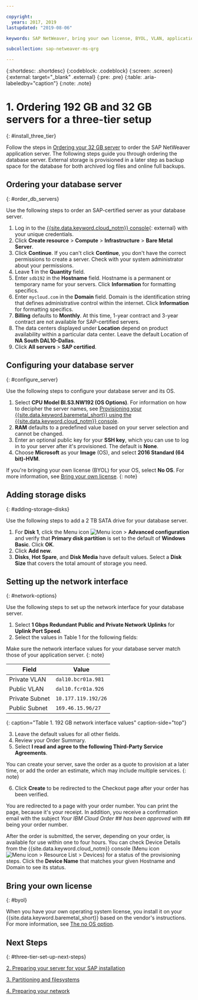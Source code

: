 ```yaml
---

copyright:
  years: 2017, 2019
lastupdated: "2019-08-06"

keywords: SAP NetWeaver, bring your own license, BYOL, VLAN, application server, database server, three-tier, SAP certified servers

subcollection: sap-netweaver-ms-qrg

---
```


{:shortdesc: .shortdesc}
{:codeblock: .codeblock}
{:screen: .screen}
{:external: target="_blank" .external}
{:pre: .pre}
{:table: .aria-labeledby="caption"}
{:note: .note}

# 1. Ordering  192 GB and 32 GB servers for a three-tier setup
{: #install_three_tier}

Follow the steps in [Ordering your 32 GB server](/docs/infrastructure/sap-netweaver-ms-qrg?topic=sap-netweaver-ms-qrg-install_32GB) to order the SAP NetWeaver application server. The following steps guide you through ordering the database server. External storage is provisioned in a later step as backup space for the database for both archived log files and online full backups.

## Ordering your database server
{: #order_db_servers}

Use the following steps to order an SAP-certified server as your database server.

1. Log in to the [{{site.data.keyword.cloud_notm}} console](https://cloud.ibm.com){: external} with your unique credentials.
2. Click **Create resource** > **Compute** > **Infrastructure** > **Bare Metal Server**.
3. Click **Continue**. If you can't click **Continue**, you don't have the correct permissions to create a server. Check with your system administrator about your permissions.
4. Leave **1** in the **Quantity** field.
5. Enter `sdb192` in the **Hostname** field. Hostname is a permanent or temporary name for your servers. Click **Information** for formatting specifics.
6. Enter `mycloud.com` in the **Domain** field. Domain is the identification string that defines administrative control within the internet. Click **Information** for formatting specifics.
7. **Billing** defaults to **Monthly**. At this time, 1-year contract and 3-year contract are not available for SAP-certified servers.
8. The data centers displayed under **Location** depend on product availability within a particular data center. Leave the default Location of **NA South DAL10-Dallas**.
9. Click **All servers** > **SAP certified**.

## Configuring your database server
{: #configure_server}

Use the following steps to configure your database server and its OS.

1. Select **CPU Model BI.S3.NW192 (OS Options)**. For information on how to decipher the server names, see [Provisioning your {{site.data.keyword.baremetal_short}} using the {{site.data.keyword.cloud_notm}} console](/docs/infrastructure/sap-netweaver?topic=sap-netweaver-set_up_infrastructure#using-console).
2. **RAM** defaults to a predefined value based on your server selection and cannot be changed.
3. Enter an optional public key for your **SSH key**, which you can use to log in to your server after it's provisioned. The default is **None**.
4. Choose **Microsoft** as your **Image** (OS), and select **2016 Standard (64 bit)-HVM**.

  If you're bringing your own license (BYOL) for your OS, select **No OS**. For more information, see [Bring your own license](#byol).
  {: note}

## Adding storage disks
{: #adding-storage-disks}

Use the following steps to add a 2 TB SATA drive for your database server.

1. For **Disk 1**, click the Menu icon ![Menu icon](../../icons/action-menu-icon.svg) > **Advanced configuration** and verify that **Primary disk partition** is set to the default of **Windows Basic**. Click **OK**.
2. Click **Add new**.
3. **Disks**, **Hot Spare**, and **Disk Media** have default values. Select a **Disk Size** that covers the total amount of storage you need.

## Setting up the network interface
{: #network-options}

Use the following steps to set up the network interface for your database server.

1. Select **1 Gbps Redundant Public and Private Network Uplinks** for **Uplink Port Speed**.
2. Select the values in Table 1 for the following fields:

  Make sure the network interface values for your database server match those of your application server.
  {: note}

|              Field               |      Value              |
| -------------------------------- | ------------------------|
| Private VLAN                     | `dal10.bcr01a.981`      |
| Public VLAN                      | `dal10.fcr01a.926`      |
| Private Subnet                   | `10.177.119.192/26`     |
| Public Subnet                    | `169.46.15.96/27`       |
{: caption="Table 1. 192 GB network interface values" caption-side="top"}  

3. Leave the default values for all other fields.                  
4. Review your Order Summary.
5. Select **I read and agree to the following Third-Party Service Agreements**.

  You can create your server, save the order as a quote to provision at a later time, or add the order an estimate, which may include multiple services.
  {: note}

6. Click **Create** to be redirected to the Checkout page after your order has been verified.

You are redirected to a page with your order number. You can print the page, because it's your receipt. In addition, you receive a confirmation email with the subject *Your IBM Cloud Order ## has been approved* with ## being your order number.

After the order is submitted, the server, depending on your order, is available for use within one to four hours. You can check Device Details from the {{site.data.keyword.cloud_notm}} console (Menu icon ![Menu icon](../../icons/icon_hamburger.svg) > Resource List > Devices) for a status of the provisioning steps. Click the **Device Name** that matches your given Hostname and Domain to see its status.

## Bring your own license
{: #byol}

When you have your own operating system license, you install it on your {{site.data.keyword.baremetal_short}} based on the vendor's instructions. For more information, see [The no OS option](/docs/bare-metal?topic=bare-metal-bm-no-os#bm-no-os).

## Next Steps
{: #three-tier-set-up-next-steps}

[2. Preparing your server for your SAP installation](/docs/infrastructure/sap-netweaver-ms-qrg?topic=sap-netweaver-ms-qrg-prepare_256GB)

[3. Partitioning and filesystems](/docs/infrastructure/sap-netweaver-ms-qrg?topic=sap-netweaver-ms-qrg-3-partitioning-and-file-systems)

[4. Preparing your network](/docs/infrastructure/sap-netweaver-ms-qrg?topic=sap-netweaver-ms-qrg-network)
